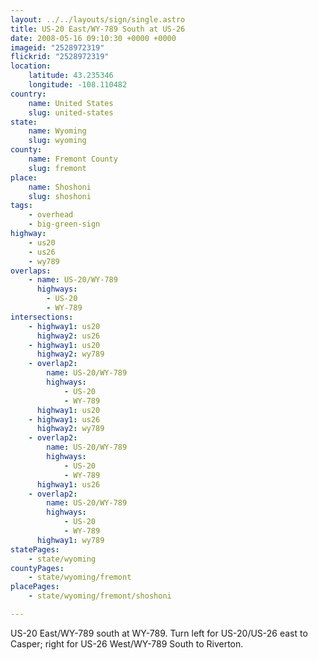 ```yaml
---
layout: ../../layouts/sign/single.astro
title: US-20 East/WY-789 South at US-26
date: 2008-05-16 09:10:30 +0000 +0000
imageid: "2528972319"
flickrid: "2528972319"
location:
    latitude: 43.235346
    longitude: -108.110482
country:
    name: United States
    slug: united-states
state:
    name: Wyoming
    slug: wyoming
county:
    name: Fremont County
    slug: fremont
place:
    name: Shoshoni
    slug: shoshoni
tags:
    - overhead
    - big-green-sign
highway:
    - us20
    - us26
    - wy789
overlaps:
    - name: US-20/WY-789
      highways:
        - US-20
        - WY-789
intersections:
    - highway1: us20
      highway2: us26
    - highway1: us20
      highway2: wy789
    - overlap2:
        name: US-20/WY-789
        highways:
            - US-20
            - WY-789
      highway1: us20
    - highway1: us26
      highway2: wy789
    - overlap2:
        name: US-20/WY-789
        highways:
            - US-20
            - WY-789
      highway1: us26
    - overlap2:
        name: US-20/WY-789
        highways:
            - US-20
            - WY-789
      highway1: wy789
statePages:
    - state/wyoming
countyPages:
    - state/wyoming/fremont
placePages:
    - state/wyoming/fremont/shoshoni

---
```

US-20 East/WY-789 south at WY-789.  Turn left for US-20/US-26 east to Casper; right for US-26 West/WY-789 South to Riverton.